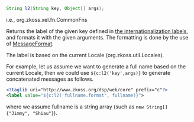 ```java
String l2(String key, Object[] args);
```

  
i.e.,
<javadoc method="getLabel(java.lang.String, java.lang.Object[])">org.zkoss.xel.fn.CommonFns</javadoc>

Returns the label of the given key defined in [the internationalization labels]({{site.baseurl}}/zk_dev_ref/internationalization/labels),
and formats it with the given arguments. The formatting is done by the
use of
[MessageFormat](http://download.oracle.com/javase/6/docs/api/java/text/MessageFormat.html).

The label is based on the current Locale
(<javadoc method="getCurrent()">org.zkoss.util.Locales</javadoc>).

For example, let us assume we want to generate a full name based on the
current Locale, then we could use `${c:l2('key',args)}` to generate
concatenated messages as follows.

```xml
<?taglib uri="http://www.zkoss.org/dsp/web/core" prefix="c"?>
<label value="${c:l2('fullname.format', fullname)}">
```

where we assume fullname is a string array (such as
`new String[] {"Jimmy", "Shiau"}`).


